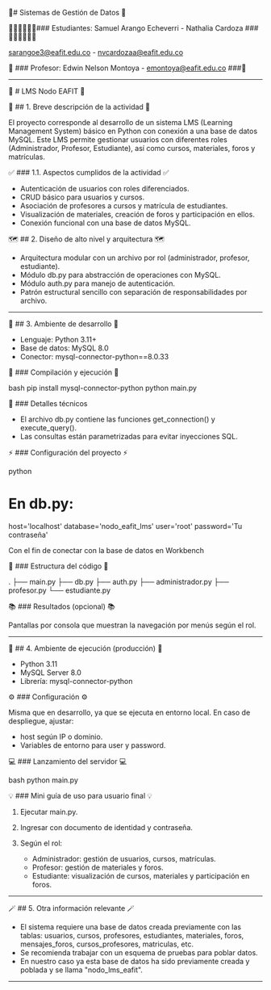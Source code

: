 📍# Sistemas de Gestión de Datos 📍

👩🏻‍💻👨🏽‍💻### Estudiantes: Samuel Arango Echeverri - Nathalia Cardoza ### 👩🏻‍💻👨🏽‍💻

[sarangoe3@eafit.edu.co](mailto:sarangoe3@eafit.edu.co) - [nvcardozaa@eafit.edu.co](mailto:nvcardozaa@eafit.edu.co)

🦾 ### Profesor: Edwin Nelson Montoya - [emontoya@eafit.edu.co](mailto:emontoya@eafit.edu.co) ###🦾

---

📝 # LMS Nodo EAFIT 📝

👀 ## 1. Breve descripción de la actividad 👀

El proyecto corresponde al desarrollo de un sistema LMS (Learning Management System) básico en Python con conexión a una base de datos MySQL. Este LMS permite gestionar usuarios con diferentes roles (Administrador, Profesor, Estudiante), así como cursos, materiales, foros y matrículas.

✅ ### 1.1. Aspectos cumplidos de la actividad ✅

* Autenticación de usuarios con roles diferenciados.
* CRUD básico para usuarios y cursos.
* Asociación de profesores a cursos y matrícula de estudiantes.
* Visualización de materiales, creación de foros y participación en ellos.
* Conexión funcional con una base de datos MySQL.


🗺 ## 2. Diseño de alto nivel y arquitectura 🗺

* Arquitectura modular con un archivo por rol (administrador, profesor, estudiante).
* Módulo db.py para abstracción de operaciones con MySQL.
* Módulo auth.py para manejo de autenticación.
* Patrón estructural sencillo con separación de responsabilidades por archivo.

---

📲 ## 3. Ambiente de desarrollo 📲

* Lenguaje: Python 3.11+
* Base de datos: MySQL 8.0
* Conector: mysql-connector-python==8.0.33

👾 ### Compilación y ejecución 👾

bash
pip install mysql-connector-python
python main.py


📌 ### Detalles técnicos

* El archivo db.py contiene las funciones get_connection() y execute_query().
* Las consultas están parametrizadas para evitar inyecciones SQL.

⚡ ### Configuración del proyecto ⚡

python
# En db.py:
host='localhost'
database='nodo_eafit_lms'
user='root'
password='Tu contraseña'

Con el fin de conectar con la base de datos en Workbench


📖 ### Estructura del código 📖


.
├── main.py
├── db.py
├── auth.py
├── administrador.py
├── profesor.py
└── estudiante.py


📚 ### Resultados (opcional) 📚

Pantallas por consola que muestran la navegación por menús según el rol.

---

👾 ## 4. Ambiente de ejecución (producción) 👾

* Python 3.11
* MySQL Server 8.0
* Librería: mysql-connector-python

⚙ ### Configuración ⚙

Misma que en desarrollo, ya que se ejecuta en entorno local. En caso de despliegue, ajustar:

* host según IP o dominio.
* Variables de entorno para user y password.

💻 ### Lanzamiento del servidor 💻

bash
python main.py


💡 ### Mini guía de uso para usuario final 💡

1. Ejecutar main.py.
2. Ingresar con documento de identidad y contraseña.
3. Según el rol:

   * Administrador: gestión de usuarios, cursos, matrículas.
   * Profesor: gestión de materiales y foros.
   * Estudiante: visualización de cursos, materiales y participación en foros.

---

🪄 ## 5. Otra información relevante 🪄

* El sistema requiere una base de datos creada previamente con las tablas: usuarios, cursos, profesores, estudiantes, materiales, foros, mensajes_foros, cursos_profesores, matriculas, etc.
* Se recomienda trabajar con un esquema de pruebas para poblar datos.
* En nuestro caso ya esta base de datos ha sido previamente creada y poblada y se llama "nodo_lms_eafit".
---

